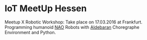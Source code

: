 # IoT MeetUp Hessen
Meetup X Robotic Workshop: Take place on 17.03.2016 at Frankfurt.
Programming humanoid [NAO](https://www.aldebaran.com/en/cool-robots/nao) Robots with [Aldebaran](https://www.aldebaran.com/en) Choregraphe Environment and Python.


